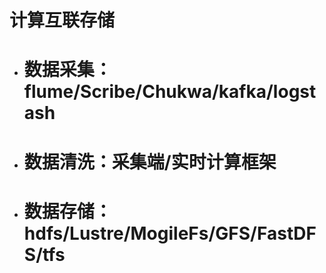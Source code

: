 # 计算互联存储

* # 数据采集：flume/Scribe/Chukwa/kafka/logstash


* # 数据清洗：采集端/实时计算框架

* # 数据存储：hdfs/Lustre/MogileFs/GFS/FastDFS/tfs


# 



